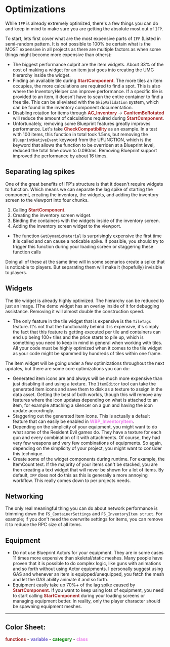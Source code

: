 # Optimizations

While `IFP` is already extremely optimized, there's a few things you can do and keep in mind to make sure you are getting the absolute most out of `IFP`.

To start, lets first cover what are the most expensive parts of `IFP` (Listed in semi-random pattern. It is not possible to 100% be certain what is the MOST expensive in all projects as there are multiple factors as when some things might become more expensive than others):
- The biggest performance culprit are the item widgets. About 33% of the cost of making a widget for an item just goes into creating the UMG hierarchy inside the widget.
- Finding an available tile during <span style="color:brown">**StartComponent**</span>. The more tiles an item occupies, the more calculations are required to find a spot. This is also where the InventoryHelper can improve performance. If a specific tile is provided to an item, it doesn't have to scan the entire container to find a free tile. This can be alleviated with the `SkipValidation` system, which can be found in the inventory component documentation.
- Disabling rotation for items through <span style="color:brown">**AC_Inventory**</span> -> <span style="color:brown">**CanItemBeRotated**</span> will reduce the amount of calculations required during <span style="color:brown">**StartComponent**</span>.
- Unfortunately, removing some Blueprint features greatly improves performance. Let's take <span style="color:brown">**CheckCompatibility**</span> as an example. In a test with 100 items, this function in total took 1.5ms, but removing the `BlueprintNativeEvent` keyword from the UFUNCTION, which is the keyword that allows the function to be overriden at a Blueprint level, reduced the total time down to 0.090ms. Removing Blueprint support improved the performance by about 16 times.

## Separating lag spikes
One of the great benefits of IFP's structure is that it doesn't require widgets to function. Which means we can separate the lag spike of starting the component, creating the inventory, the widgets, and adding the inventory screen to the viewport into four chunks.

1. Calling <span style="color:brown">**StartComponent**</span>.
2. Creating the inventory screen widget.
3. Binding the containers with the widgets inside of the inventory screen.
4. Adding the inventory screen widget to the viewport.
- The function `GetDynamicMaterial` is surprisingly expensive the first time it is called and can cause a noticable spike. If possible, you should try to trigger this function during your loading screen or staggering these function calls

Doing all of these at the same time will in some scenarios create a spike that is noticable to players. But separating them will make it (hopefully) invisible to players.

## Widgets
The tile widget is already highly optimized. The hierarchy can be reduced to just an image. (The demo widget has an overlay inside of it for debugging assistance. Removing it will almost double the construction speed.
- The only feature in the tile widget that is expensive is the `TileTags` feature. It's not that the functionality behind it is expensive, it's simply the fact that this feature is getting executed per tile and containers can end up being 100+ tiles and the price starts to pile up, which is something you need to keep in mind in general when working with tiles. All your code must be highly optimized when it comes to the tile widget as your code might be spammed by hundreds of tiles within one frame.

The item widget will be going under a few optimizations throughout the next updates, but there are some core optimizations you can do:
- Generated item icons are and always will be much more expensive than just disabling it and using a texture. The `ItemEditor` tool can take the generated item icons and save them to disk as a texture to assign in the data asset. Getting the best of both worlds, though this will remove any features where the icon updates depending on what is attached to an item, for example attaching a silencer on a gun and having the icon update accordingly.
- Staggering out the generated item icons. This is actually a default feature that can easily be enabled in <span style="color:violet">**WBP_InventoryItem**</span>.
- Depending on the simplicity of your equipment, you might want to do what some of the Resident Evil games do. They have a texture for each gun and every combination of it with attachments. Of course, they had very few weapons and very few combinations of equipments. So again, depending on the simplicity of your project, you might want to consider this technique.
- Create some of the widget components during runtime. For example, the ItemCount text. If the majority of your items can't be stacked, you are then creating a text widget that will never be shown for a lot of items. By default, `IFP` does not do this as this is generally a more annoying workflow. This really comes down to per projects needs.

## Networking
The only real meaningful thing you can do about network performance is trimming down the `FS_ContainerSettings` and `FS_InventoryItem struct`. For example; if you don't need the overwrite settings for items, you can remove it to reduce the RPC size of all items.

## Equipment
- Do not use Blueprint Actors for your equipment. They are in some cases 11 times more expensive than skeletal/static meshes. Many people have proven that it is possible to do complex logic, like guns with animations and so forth without using Actor equipments. I personally suggest using GAS and whenever an item is equipped/unequipped, you fetch the mesh and let the GAS ability animate it and so forth.
- Equipment easily take up 70%+ of the lag spike caused by <span style="color:brown">**StartComponent**</span>. If you want to keep using lots of equipment, you need to start calling <span style="color:brown">**StartComponent**</span> during your loading screens or managing equipment better. In reality, only the player character should be spawning equipment meshes.

---
## Color Sheet:
<span style="color:brown">**functions**</span> - <span style="color:slateblue">**variable**</span> - <span style="color:green">**category**</span> - <span style="color:violet">**class**</span>